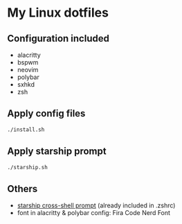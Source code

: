 # My Linux dotfiles

## Configuration included
- alacritty
- bspwm
- neovim
- polybar
- sxhkd
- zsh

## Apply config files
```bash
./install.sh
```

## Apply starship prompt
```bash
./starship.sh
```

## Others
- [starship cross-shell prompt](https://github.com/starship/starship.git) (already included in .zshrc)
- font in alacritty & polybar config: Fira Code Nerd Font

